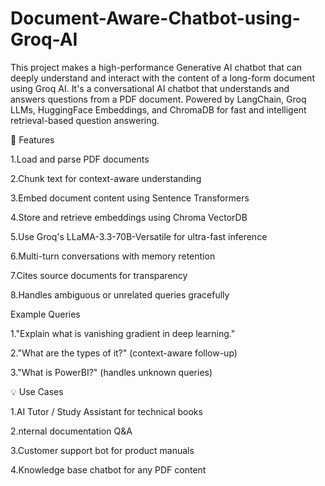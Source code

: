 # Document-Aware-Chatbot-using-Groq-AI
This project makes a high-performance Generative AI chatbot that can deeply understand and interact with the content of a long-form document using Groq AI.
It's a conversational AI chatbot that understands and answers questions from a PDF document. Powered by LangChain, Groq LLMs, HuggingFace Embeddings, and ChromaDB for fast and intelligent retrieval-based question answering.

🚀 Features

 1.Load and parse PDF documents
 
 2.Chunk text for context-aware understanding
 
 3.Embed document content using Sentence Transformers
 
 4.Store and retrieve embeddings using Chroma VectorDB
 
 5.Use Groq's LLaMA-3.3-70B-Versatile for ultra-fast inference
 
 6.Multi-turn conversations with memory retention
 
 7.Cites source documents for transparency
 
 8.Handles ambiguous or unrelated queries gracefully

 Example Queries
 
 1."Explain what is vanishing gradient in deep learning."
 
 2."What are the types of it?" (context-aware follow-up)
 
 3."What is PowerBI?" (handles unknown queries)


💡 Use Cases

1.AI Tutor / Study Assistant for technical books

2.nternal documentation Q&A

3.Customer support bot for product manuals

4.Knowledge base chatbot for any PDF content
